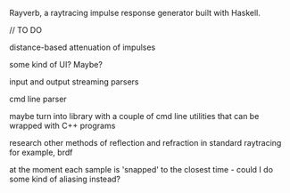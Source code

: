 Rayverb, a raytracing impulse response generator built with Haskell.

//  TO DO

distance-based attenuation of impulses

some kind of UI? Maybe?

input and output streaming parsers

cmd line parser

maybe turn into library with a couple of cmd line utilities that can be wrapped with C++ programs

research other methods of reflection and refraction in standard raytracing
    for example, brdf

at the moment each sample is 'snapped' to the closest time - could I do some kind of aliasing instead?
